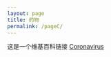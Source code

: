 ```yaml
---
layout: page
title: 药物
permalink: /pageC/
---
```



这是一个维基百科链接 [Coronavirus](https://en.wikipedia.org/wiki/Coronavirus_disease_2019)


